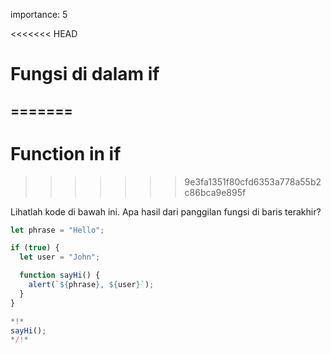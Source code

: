importance: 5

<<<<<<< HEAD
# Fungsi di dalam if
=======
---
# Function in if
>>>>>>> 9e3fa1351f80cfd6353a778a55b2c86bca9e895f

Lihatlah kode di bawah ini. Apa hasil dari panggilan fungsi di baris terakhir?

```js run
let phrase = "Hello";

if (true) {
  let user = "John";

  function sayHi() {
    alert(`${phrase}, ${user}`);
  }
}

*!*
sayHi();
*/!*
```
